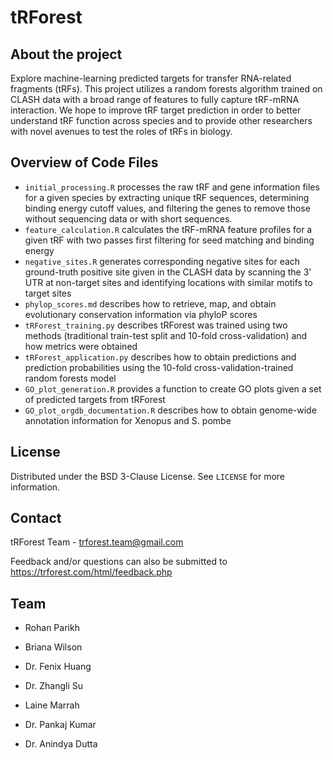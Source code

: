# tRForest

## About the project 

Explore machine-learning predicted targets for transfer RNA-related fragments (tRFs). This project utilizes a random forests algorithm trained on CLASH data with a broad range of features to fully capture tRF-mRNA interaction. We hope to improve tRF target prediction in order to better understand tRF function across species and to provide other researchers with novel avenues to test the roles of tRFs in biology.

## Overview of Code Files

* `initial_processing.R` processes the raw tRF and gene information files for a given species by extracting unique tRF sequences, determining binding energy cutoff values, and filtering the genes to remove those without sequencing data or with short sequences.
* `feature_calculation.R` calculates the tRF-mRNA feature profiles for a given tRF with two passes first filtering for seed matching and binding energy
* `negative_sites.R` generates corresponding negative sites for each ground-truth positive site given in the CLASH data by scanning the 3' UTR at non-target sites and identifying locations with similar motifs to target sites
* `phylop_scores.md` describes how to retrieve, map, and obtain evolutionary conservation information via phyloP scores
* `tRForest_training.py` describes tRForest was trained using two methods (traditional train-test split and 10-fold cross-validation) and how metrics were obtained
* `tRForest_application.py` describes how to obtain predictions and prediction probabilities using the 10-fold cross-validation-trained random forests model
* `GO_plot_generation.R` provides a function to create GO plots given a set of predicted targets from tRForest
* `GO_plot_orgdb_documentation.R` describes how to obtain genome-wide annotation information for Xenopus and S. pombe

## License

Distributed under the BSD 3-Clause License. See `LICENSE` for more information.

## Contact

tRForest Team - trforest.team@gmail.com

Feedback and/or questions can also be submitted to https://trforest.com/html/feedback.php

## Team
* Rohan Parikh
<!--  * Department of Biochemistry and Molecular Genetics
  * University of Virginia School of Medicine -->
* Briana Wilson
<!--  * Department of Biochemistry and Molecular Genetics
  * University of Virginia School of Medicine -->
* Dr. Fenix Huang
<!--  * Biocomplexity Institute
  * University of Virginia -->
* Dr. Zhangli Su
<!--  * Department of Biochemistry and Molecular Genetics
  * University of Virginia School of Medicine -->
* Laine Marrah
<!--  * Department of Biochemistry and Molecular Genetics
  * University of Virginia School of Medicine -->
* Dr. Pankaj Kumar
<!--  * Department of Biochemistry and Molecular Genetics
  * University of Virginia School of Medicine -->
* Dr. Anindya Dutta
<!--  * Chair, Department of Genetics
  * University of Alabama-Birmingham School of Medicine -->
